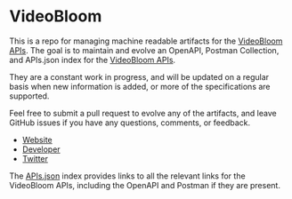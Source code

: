 # VideoBloomThis is a repo for managing machine readable artifacts for the [VideoBloom APIs](http://www.videobloom.com). The goal is to maintain and evolve an OpenAPI, Postman Collection, and APIs.json index for the [VideoBloom APIs](http://www.videobloom.com).They are a constant work in progress, and will be updated on a regular basis when new information is added, or more of the specifications are supported.Feel free to submit a pull request to evolve any of the artifacts, and leave GitHub issues if you have any questions, comments, or feedback.- [Website](http://www.videobloom.com)- [Developer](http://www.videobloom.com)- [Twitter](https://twitter.com/videobloom)The [APIs.json](https://github.com/api-evangelist/videobloom/blob/master/apis.json) index provides links to all the relevant links for the VideoBloom APIs, including the OpenAPI and Postman if they are present.
